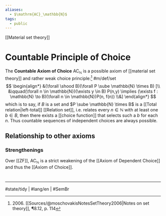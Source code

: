 ```yaml
---
aliases:
  - $\mathrm{AC}_\mathbb{N}$
tags:
  - public
---
```

[[Material set theory]]
# Countable Principle of Choice

The **Countable Axiom of Choice** $\mathrm{AC}_{\mathbb{N}}$ is a possible axiom of [[material set theory]] and rather weak choice principle:[^2006] #m/def/set
$$
\begin{align*}
&(\forall \shood B)(\forall P \sube \mathbb{N} \times B)
[\\
&\qquad(\forall n \in \mathbb{N})(\exists y \in B) P(n,y) \implies (\exists f : \mathbb{N} \to B)(\forall n \in \mathbb{N})P(n, f(n))
\\&]
\end{align*}
$$
which is to say, if $B$ is a set and $P \sube \mathbb{N} \times B$ is a [[Total relation|left-total]] [[Relation set]],
i.e. relates every $n \in \mathbb{N}$ with at least one $b \in B$,
then there exists a [[choice function]] that selects such a $b$ for each $n$.
Thus countable sequences of independent choices are always possible.

## Relationship to other axioms

### Strengthenings

Over [[ZF]], $\mathrm{AC}_{\mathbb{N}}$ is a strict weakening of the [[Axiom of Dependent Choice]] and thus the [[Axiom of Choice]].

  [^2006]: 2006\. [[Sources/@moschovakisNotesSetTheory2006|Notes on set theory]], ¶8.12, p. 114

#
---
#state/tidy | #lang/en | #SemBr
